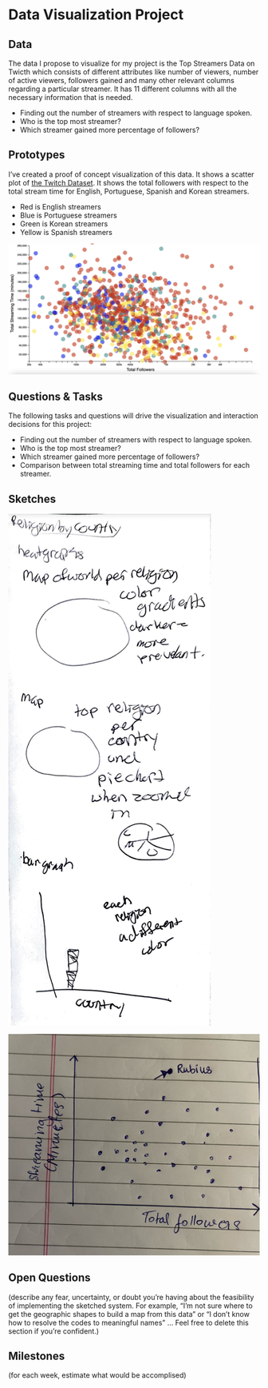 # Data Visualization Project

## Data

The data I propose to visualize for my project is the Top Streamers Data on Twicth which consists of different attributes like number of viewers, number of active viewers, followers gained and many other relevant columns regarding a particular streamer. It has 11 different columns with all the necessary information that is needed.

- Finding out the number of streamers with respect to language spoken.
- Who is the top most streamer?
- Which streamer gained more percentage of followers?

## Prototypes

I’ve created a proof of concept visualization of this data. It shows a scatter plot of [the Twitch Dataset](https://gist.github.com/IshaChid76/8e2a2a29d869d47ddf17b6dd10acac3c). It shows the total followers with respect to the total stream time for English, Portuguese, Spanish and Korean streamers. 
- Red is English streamers
- Blue is Portuguese streamers
- Green is Korean streamers
- Yellow is Spanish streamers

[![image](https://github.com/IshaChid76/Dataviz-project-proposal/blob/main/Screen%20Shot%202023-02-19%20at%205.44.44%20PM.png)](https://vizhub.com/IshaChid76/f7fe51e418a0492bbf4d4390540b4c47)

## Questions & Tasks

The following tasks and questions will drive the visualization and interaction decisions for this project:

 * Finding out the number of streamers with respect to language spoken.
 * Who is the top most streamer?
 * Which streamer gained more percentage of followers?
 * Comparison between total streaming time and total followers for each streamer.

## Sketches



![image](https://github.com/fsajedi22/dataviz-project-template-proposal/blob/master/Screen%20Shot%202023-02-16%20at%208.14.21%20PM.png)

![image](https://github.com/IshaChid76/Dataviz-project-proposal/blob/main/WhatsApp%20Image%202023-02-19%20at%206.20.40%20PM.jpeg)

## Open Questions

(describe any fear, uncertainty, or doubt you’re having about the feasibility of implementing the sketched system. For example, “I’m not sure where to get the geographic shapes to build a map from this data” or “I don’t know how to resolve the codes to meaningful names” … Feel free to delete this section if you’re confident.)

## Milestones

(for each week, estimate what would be accomplised)
